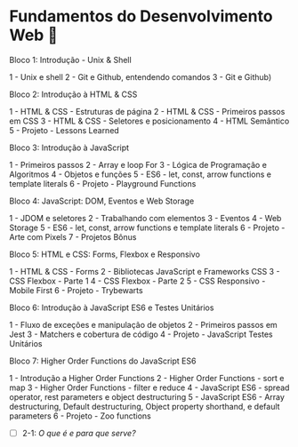 # Fundamentos do Desenvolvimento Web :memo:

Bloco 1: Introdução - Unix & Shell

1 - Unix e shell
2 - Git e Github, entendendo comandos
3 - Git e Github)

Bloco 2: Introdução à HTML & CSS

1 - HTML & CSS - Estruturas de página
2 - HTML & CSS - Primeiros passos em CSS
3 - HTML & CSS - Seletores e posicionamento
4 - HTML Semântico
5 - Projeto - Lessons Learned

Bloco 3: Introdução à JavaScript

1 - Primeiros passos
2 - Array e loop For
3 - Lógica de Programação e Algoritmos
4 - Objetos e funções
5 - ES6 - let, const, arrow functions e template literals
6 - Projeto - Playground Functions

Bloco 4: JavaScript: DOM, Eventos e Web Storage

1 - JDOM e seletores
2 - Trabalhando com elementos
3 - Eventos
4 - Web Storage
5 - ES6 - let, const, arrow functions e template literals
6 - Projeto - Arte com Pixels
7 - Projetos Bônus

Bloco 5: HTML e CSS: Forms, Flexbox e Responsivo

1 - HTML & CSS - Forms
2 - Bibliotecas JavaScript e Frameworks CSS
3 - CSS Flexbox - Parte 1
4 - CSS Flexbox - Parte 2
5 - CSS Responsivo - Mobile First
6 - Projeto - Trybewarts

Bloco 6: Introdução à JavaScript ES6 e Testes Unitários

1 - Fluxo de exceções e manipulação de objetos
2 - Primeiros passos em Jest
3 - Matchers e cobertura de código
4 - Projeto - JavaScript Testes Unitários

Bloco 7: Higher Order Functions do JavaScript ES6

1 - Introdução a Higher Order Functions
2 - Higher Order Functions - sort e map
3 - Higher Order Functions - filter e reduce
4 - JavaScript ES6 - spread operator, rest parameters e object destructuring
5 - JavaScript ES6 - Array destructuring, Default destructuring, Object property shorthand, e default parameters
6 - Projeto - Zoo functions
- [ ] 2-1: _O que é e para que serve?_

